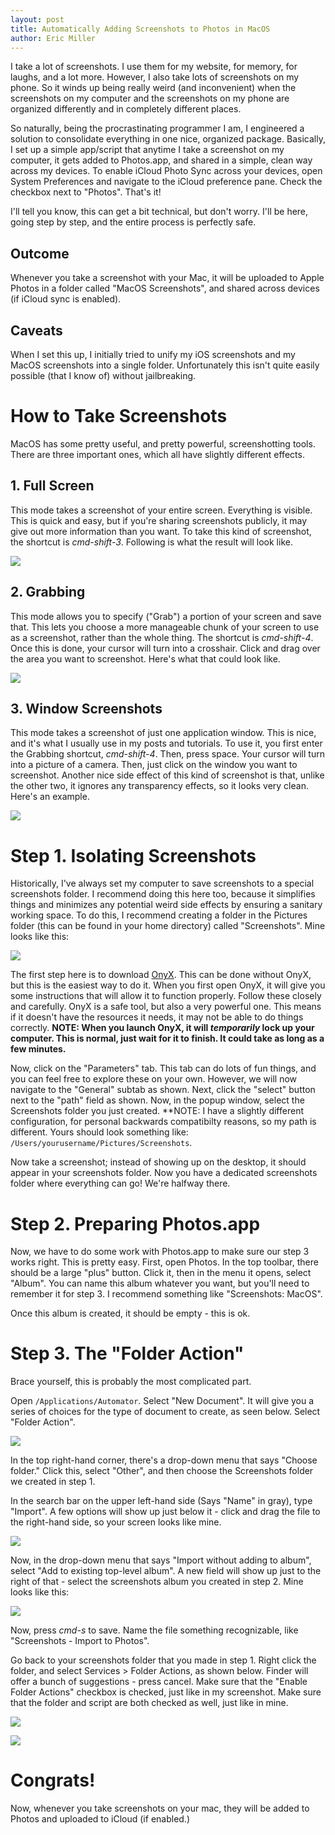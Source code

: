 ```yaml
---
layout: post
title: Automatically Adding Screenshots to Photos in MacOS
author: Eric Miller
---
```


I take a lot of screenshots. I use them for my website, for memory, for laughs, and a lot more. However,
I also take lots of screenshots on my phone. So it winds up being really weird (and inconvenient) when the
screenshots on my computer and the screenshots on my phone are organized differently and in completely
different places.

So naturally, being the procrastinating programmer I am, I engineered a solution to consolidate everything
in one nice, organized package. Basically, I set up a simple app/script that anytime I take a screenshot
on my computer, it gets added to Photos.app, and shared in a simple, clean way across my devices. To
enable iCloud Photo Sync across your devices, open System Preferences and navigate to the iCloud
preference pane. Check the checkbox next to "Photos". That's it!

I'll tell you know, this can get a bit technical, but don't worry. I'll be here, going step by step, and
the entire process is perfectly safe.

## Outcome
Whenever you take a screenshot with your Mac, it will be uploaded to Apple Photos in a folder called 
"MacOS Screenshots", and shared across devices (if iCloud sync is enabled).

## Caveats
When I set this up, I initially tried to unify my iOS screenshots and my MacOS screenshots into a single
folder. Unfortunately this isn't quite easily possible (that I know of) without jailbreaking.

# How to Take Screenshots
MacOS has some pretty useful, and pretty powerful, screenshotting tools. There are three important ones,
which all have slightly different effects.

## 1. Full Screen
This mode takes a screenshot of your entire screen. Everything is visible. This is quick and easy, but if
you're sharing screenshots publicly, it may give out more information than you want. To take this kind of
screenshot, the shortcut is *cmd-shift-3*. Following is what the result will look like.

![]({{site.baseurl}}/{{site.post_images_path}}/2017-03-19-full-screen.jpg)

## 2. Grabbing
This mode allows you to specify ("Grab") a portion of your screen and save that. This lets you choose a 
more manageable chunk of your screen to use as a screenshot, rather than the whole thing. The shortcut is
*cmd-shift-4*. Once this is done, your cursor will turn into a crosshair. Click and drag over the area you
want to screenshot. Here's what that could look like.

![]({{site.baseurl}}/{{site.post_images_path}}/2017-03-19-grabber.jpg)

## 3. Window Screenshots
This mode takes a screenshot of just one application window. This is nice, and it's what I usually use in
my posts and tutorials. To use it, you first enter the Grabbing shortcut, *cmd-shift-4*. Then, press space.
Your cursor will turn into a picture of a camera. Then, just click on the window you want to screenshot. 
Another nice side effect of this kind of screenshot is that, unlike the other two, it ignores any
transparency effects, so it looks very clean. Here's an example.

![]({{site.baseurl}}/{{site.post_images_path}}/2017-03-19-app-screenshot.jpg)

# Step 1. Isolating Screenshots
Historically, I've always set my computer to save screenshots to a special screenshots folder. I recommend
doing this here too, because it simplifies things and minimizes any potential weird side effects by
ensuring a sanitary working space. To do this, I recommend creating a folder in the Pictures folder (this
can be found in your home directory) called "Screenshots". Mine looks like this:

![]({{site.baseurl}}/{{site.post_images_path}}/2017-03-19-screenshots-folder.jpg)

The first step here is to download [OnyX](http://www.titanium.free.fr/onyx.html). This can be done without
OnyX, but this is the easiest way to do it. When you first open OnyX, it will give you some instructions
that will allow it to function properly. Follow these closely and carefully. OnyX is a safe tool, but also
a very powerful one. This means if it doesn't have the resources it needs, it may not be able to do things
correctly. **NOTE: When you launch OnyX, it will *temporarily* lock up your computer. This is normal,
just wait for it to finish. It could take as long as a few minutes.**

Now, click on the "Parameters" tab. This tab can do lots of fun things, and you can feel free to explore
these on your own. However, we will now navigate to the "General" subtab as shown. Next, click the "select"
button next to the "path" field as shown. Now, in the popup window, select the Screenshots folder you just
created. **NOTE: I have a slightly different configuration, for personal backwards compatibilty reasons,
so my path is different. Yours should look something like: `/Users/yourusername/Pictures/Screenshots`.

Now take a screenshot; instead of showing up on the desktop, it should appear in your screenshots folder.
Now you have a dedicated screenshots folder where everything can go! We're halfway there.

# Step 2. Preparing Photos.app
Now, we have to do some work with Photos.app to make sure our step 3 works right. This is pretty easy.
First, open Photos. In the top toolbar, there should be a large "plus" button. Click it, then in the menu
it opens, select "Album". You can name this album whatever you want, but you'll need to remember it for
step 3. I recommend something like "Screenshots: MacOS".

Once this album is created, it should be empty - this is ok.

# Step 3. The "Folder Action"
Brace yourself, this is probably the most complicated part. 

Open `/Applications/Automator`. Select "New Document". It will give you a series of choices for the type
of document to create, as seen below. Select "Folder Action".

![]({{site.baseurl}}/{{site.post_images_path}}/2017-03-19-automator-document-type.jpg)

In the top right-hand corner, there's a drop-down menu that says "Choose folder." Click this, select
"Other", and then choose the Screenshots folder we created in step 1.

In the search bar on the upper left-hand side (Says "Name" in gray), type "Import". A few options will
show up just below it - click and drag the file to the right-hand side, so your screen looks like mine.

![]({{site.baseurl}}/{{site.post_images_path}}/2017-03-19-automator-1.jpg)

Now, in the drop-down menu that says "Import without adding to album", select "Add to existing top-level
album". A new field will show up just to the right of that - select the screenshots album you created in
step 2. Mine looks like this:

![]({{site.baseurl}}/{{site.post_images_path}}/2017-03-19-automator-2.jpg)

Now, press *cmd-s* to save. Name the file something recognizable, like "Screenshots - Import to Photos".

Go back to your screenshots folder that you made in step 1. Right click the folder, and select 
Services > Folder Actions, as shown below. Finder will offer a bunch of suggestions - press cancel. Make
sure that the "Enable Folder Actions" checkbox is checked, just like in my screenshot. Make sure that the
folder and script are both checked as well, just like in mine.

![]({{site.baseurl}}/{{site.post_images_path}}/2017-03-19-Folder-Actions-Finder.jpg)

![]({{site.baseurl}}/{{site.post_images_path}}/2017-03-19-folder-actions-window.jpg)

# Congrats!
Now, whenever you take screenshots on your mac, they will be added to Photos and uploaded to iCloud (if
enabled.)
